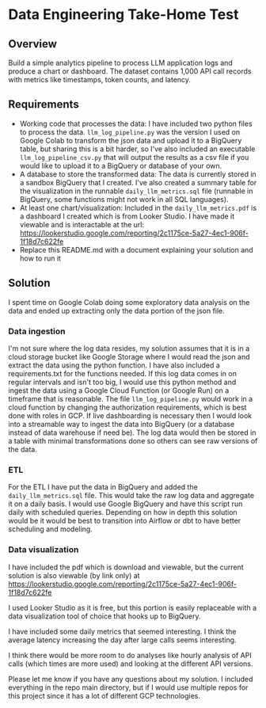 # Data Engineering Take-Home Test

## Overview

Build a simple analytics pipeline to process LLM application logs and produce a chart or dashboard. The dataset contains 1,000 API call records with metrics like timestamps, token counts, and latency.


## Requirements

- Working code that processes the data: I have included two python files to process the data. `llm_log_pipeline.py` was the version I used on Google Colab to transform the json data and upload it to a BigQuery table, but sharing this is a bit harder, so I've also included an executable `llm_log_pipeline_csv.py` that 
will output the results as a csv file if you would like to upload it to a BigQuery or database of your own.
- A database to store the transformed data: The data is currently stored in a sandbox BigQuery that I created. I've also created a summary table for the visualization in the runnable `daily_llm_metrics.sql` file (runnable in BigQuery, some functions might not work in all SQL languages).
- At least one chart/visualization: Included in the `daily_llm_metrics.pdf` is a dashboard I created which is from Looker Studio. I have made it viewable and is interactable at the url: https://lookerstudio.google.com/reporting/2c1175ce-5a27-4ec1-906f-1f18d7c622fe
- Replace this README.md with a document explaining your solution and how to run it

## Solution

I spent time on Google Colab doing some exploratory data analysis on the data and ended up extracting only the data portion of the json file.

### Data ingestion
I'm not sure where the log data resides, my solution assumes that it is in a cloud storage bucket like Google Storage where I would read the json and extract the data using the python function. I have also included a requirements.txt for the functions needed. If this log data comes in on regular intervals and isn't too big, I would use this python method
and ingest the data using a Google Cloud Function (or Google Run) on a timeframe that is reasonable. The file `llm_log_pipeline.py` would work in a cloud function by changing the authorization requirements, which is best done with roles in GCP.
If live dashboarding is necessary then I would look into a streamable way to ingest the data into BigQuery (or a database instead of data warehouse if need be).
The log data would then be stored in a table with minimal transformations done so others can see raw versions of the data.

### ETL
For the ETL I have put the data in BigQuery and added the `daily_llm_metrics.sql` file. This would take the raw log data and aggregate it on a daily basis. I would use Google BigQuery and have this script run daily with scheduled queries. Depending on how in depth this solution would be it would be best to transition into Airflow or dbt to have better
scheduling and modeling.

### Data visualization
I have included the pdf which is download and viewable, but the current solution is also viewable (by link only) at https://lookerstudio.google.com/reporting/2c1175ce-5a27-4ec1-906f-1f18d7c622fe

I used Looker Studio as it is free, but this portion is easily replaceable with a data visualization tool of choice that hooks up to BigQuery.

I have included some daily metrics that seemed interesting. I think the average latency increasing the day after large calls seems interesting.

I think there would be more room to do analyses like hourly analysis of API calls (which times are more used) and looking at the different API versions.


Please let me know if you have any questions about my solution. I included everything in the repo main directory, but if I would use multiple repos for this project since it has a lot of different GCP technologies.
